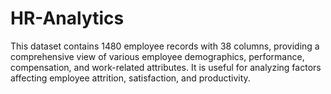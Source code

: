 # HR-Analytics
This dataset contains 1480 employee records with 38 columns, providing a comprehensive view of various employee demographics, performance, compensation, and work-related attributes. It is useful for analyzing factors affecting employee attrition, satisfaction, and productivity.
